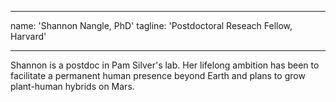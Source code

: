 
---

name: 'Shannon Nangle, PhD'
tagline: 'Postdoctoral Reseach Fellow, Harvard'

---
Shannon is a postdoc in Pam Silver's lab. Her lifelong ambition has been to facilitate a permanent human presence beyond Earth and plans to grow plant-human hybrids on Mars. 
